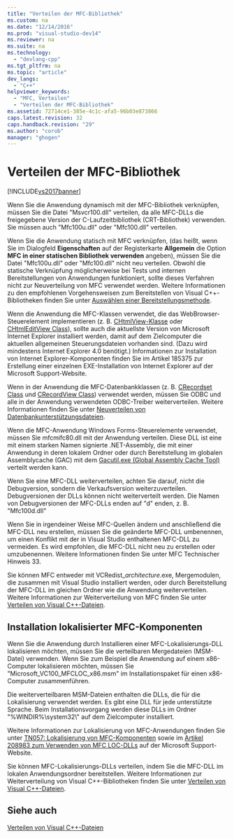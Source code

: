 ```yaml
---
title: "Verteilen der MFC-Bibliothek"
ms.custom: na
ms.date: "12/14/2016"
ms.prod: "visual-studio-dev14"
ms.reviewer: na
ms.suite: na
ms.technology: 
  - "devlang-cpp"
ms.tgt_pltfrm: na
ms.topic: "article"
dev_langs: 
  - "C++"
helpviewer_keywords: 
  - "MFC, Verteilen"
  - "Verteilen der MFC-Bibliothek"
ms.assetid: 72714ce1-385e-4c1c-afa5-96b03e873866
caps.latest.revision: 32
caps.handback.revision: "29"
ms.author: "corob"
manager: "ghogen"
---
```

# Verteilen der MFC-Bibliothek
[!INCLUDE[vs2017banner](../assembler/inline/includes/vs2017banner.md)]

Wenn Sie die Anwendung dynamisch mit der MFC\-Bibliothek verknüpfen, müssen Sie die Datei "Msvcr100.dll" verteilen, da alle MFC\-DLLs die freigegebene Version der C\-Laufzeitbibliothek \(CRT\-Bibliothek\) verwenden.  Sie müssen auch "Mfc100u.dll" oder "Mfc100.dll" verteilen.  
  
 Wenn Sie die Anwendung statisch mit MFC verknüpfen, \(das heißt, wenn Sie im Dialogfeld **Eigenschaften** auf der Registerkarte **Allgemein** die Option **MFC in einer statischen Bibliothek verwenden** angeben\), müssen Sie die Datei "Mfc100u.dll" oder "Mfc100.dll" nicht neu verteilen.  Obwohl die statische Verknüpfung möglicherweise bei Tests und internen Bereitstellungen von Anwendungen funktioniert, sollte dieses Verfahren nicht zur Neuverteilung von MFC verwendet werden.  Weitere Informationen zu den empfohlenen Vorgehensweisen zum Bereitstellen von Visual C\+\+\-Bibliotheken finden Sie unter [Auswählen einer Bereitstellungsmethode](../ide/choosing-a-deployment-method.md).  
  
 Wenn die Anwendung die MFC\-Klassen verwendet, die das WebBrowser\-Steuerelement implementieren \(z. B. [CHtmlView\-Klasse](../mfc/reference/chtmlview-class.md) oder [CHtmlEditView Class](../mfc/reference/chtmleditview-class.md)\), sollte auch die aktuellste Version von Microsoft Internet Explorer installiert werden, damit auf dem Zielcomputer die aktuellen allgemeinen Steuerungsdateien vorhanden sind. \(Dazu wird mindestens Internet Explorer 4.0 benötigt.\) Informationen zur Installation von Internet Explorer\-Komponenten finden Sie im Artikel 185375 zur Erstellung einer einzelnen EXE\-Installation von Internet Explorer auf der Microsoft Support\-Website.  
  
 Wenn in der Anwendung die MFC\-Datenbankklassen \(z. B. [CRecordset Class](../mfc/reference/crecordset-class.md) und [CRecordView Class](../mfc/reference/crecordview-class.md)\) verwendet werden, müssen Sie ODBC und alle in der Anwendung verwendeten ODBC\-Treiber weiterverteilen.  Weitere Informationen finden Sie unter [Neuverteilen von Datenbankunterstützungsdateien](../ide/redistributing-database-support-files.md).  
  
 Wenn die MFC\-Anwendung Windows Forms\-Steuerelemente verwendet, müssen Sie mfcmifc80.dll mit der Anwendung verteilen.  Diese DLL ist eine mit einem starken Namen signierte .NET\-Assembly, die mit einer Anwendung in deren lokalem Ordner oder durch Bereitstellung im globalen Assemblycache \(GAC\) mit dem [Gacutil.exe \(Global Assembly Cache Tool\)](../Topic/Gacutil.exe%20\(Global%20Assembly%20Cache%20Tool\).md) verteilt werden kann.  
  
 Wenn Sie eine MFC\-DLL weiterverteilen, achten Sie darauf, nicht die Debugversion, sondern die Verkaufsversion weiterzuverteilen.  Debugversionen der DLLs können nicht weiterverteilt werden.  Die Namen von Debugversionen der MFC\-DLLs enden auf "d" enden, z. B. "Mfc100d.dll"  
  
 Wenn Sie in irgendeiner Weise MFC\-Quellen ändern und anschließend die MFC\-DLL neu erstellen, müssen Sie die geänderte MFC\-DLL umbenennen, um einen Konflikt mit der in Visual Studio enthaltenen MFC\-DLL zu vermeiden.  Es wird empfohlen, die MFC\-DLL nicht neu zu erstellen oder umzubenennen.  Weitere Informationen finden Sie unter MFC Technischer Hinweis 33.  
  
 Sie können MFC entweder mit VCRedist\_*architecture*.exe, Mergemodulen, die zusammen mit Visual Studio installiert werden, oder durch Bereitstellung der MFC\-DLL im gleichen Ordner wie die Anwendung weiterverteilen.  Weitere Informationen zur Weiterverteilung von MFC finden Sie unter [Verteilen von Visual C\+\+\-Dateien](../ide/redistributing-visual-cpp-files.md).  
  
## Installation lokalisierter MFC\-Komponenten  
 Wenn Sie die Anwendung durch Installieren einer MFC\-Lokalisierungs\-DLL lokalisieren möchten, müssen Sie die verteilbaren Mergedateien \(MSM\-Datei\) verwenden.  Wenn Sie zum Beispiel die Anwendung auf einem x86\-Computer lokalisieren möchten, müssen Sie "Microsoft\_VC100\_MFCLOC\_x86.msm" im Installationspaket für einen x86\-Computer zusammenführen.  
  
 Die weiterverteilbaren MSM\-Dateien enthalten die DLLs, die für die Lokalisierung verwendet werden.  Es gibt eine DLL für jede unterstützte Sprache.  Beim Installationsvorgang werden diese DLLs im Ordner "%WINDIR%\\system32\\" auf dem Zielcomputer installiert.  
  
 Weitere Informationen zur Lokalisierung von MFC\-Anwendungen finden Sie unter [TN057: Lokalisierung von MFC\-Komponenten](../mfc/tn057-localization-of-mfc-components.md) sowie im [Artikel 208983 zum Verwenden von MFC LOC\-DLLs](http://go.microsoft.com/fwlink/?LinkId=198025) auf der Microsoft Support\-Website.  
  
 Sie können MFC\-Lokalisierungs\-DLLs verteilen, indem Sie die MFC\-DLL im lokalen Anwendungsordner bereitstellen.  Weitere Informationen zur Weiterverteilung von Visual C\+\+\-Bibliotheken finden Sie unter [Verteilen von Visual C\+\+\-Dateien](../ide/redistributing-visual-cpp-files.md).  
  
## Siehe auch  
 [Verteilen von Visual C\+\+\-Dateien](../ide/redistributing-visual-cpp-files.md)